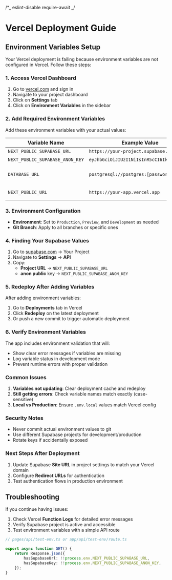 /\*_ eslint-disable require-await _/

# Vercel Deployment Guide

## Environment Variables Setup

Your Vercel deployment is failing because environment variables are not configured in Vercel. Follow these steps:

### 1. Access Vercel Dashboard

1. Go to [vercel.com](https://vercel.com) and sign in
2. Navigate to your project dashboard
3. Click on **Settings** tab
4. Click on **Environment Variables** in the sidebar

### 2. Add Required Environment Variables

Add these environment variables with your actual values:

| Variable Name                   | Example Value                             | Required              |
| ------------------------------- | ----------------------------------------- | --------------------- |
| `NEXT_PUBLIC_SUPABASE_URL`      | `https://your-project.supabase.co`        | ✅ Yes                |
| `NEXT_PUBLIC_SUPABASE_ANON_KEY` | `eyJhbGciOiJIUzI1NiIsInR5cCI6IkpXVCJ9...` | ✅ Yes                |
| `DATABASE_URL`                  | `postgresql://postgres:[password]@...`    | ⚠️ If using direct DB |
| `NEXT_PUBLIC_URL`               | `https://your-app.vercel.app`             | 🔧 Auto-detected      |

### 3. Environment Configuration

- **Environment**: Set to `Production`, `Preview`, and `Development` as needed
- **Git Branch**: Apply to all branches or specific ones

### 4. Finding Your Supabase Values

1. Go to [supabase.com](https://supabase.com) → Your Project
2. Navigate to **Settings** → **API**
3. Copy:
    - **Project URL** → `NEXT_PUBLIC_SUPABASE_URL`
    - **anon public** key → `NEXT_PUBLIC_SUPABASE_ANON_KEY`

### 5. Redeploy After Adding Variables

After adding environment variables:

1. Go to **Deployments** tab in Vercel
2. Click **Redeploy** on the latest deployment
3. Or push a new commit to trigger automatic deployment

### 6. Verify Environment Variables

The app includes environment validation that will:

- Show clear error messages if variables are missing
- Log variable status in development mode
- Prevent runtime errors with proper validation

### Common Issues

1. **Variables not updating**: Clear deployment cache and redeploy
2. **Still getting errors**: Check variable names match exactly (case-sensitive)
3. **Local vs Production**: Ensure `.env.local` values match Vercel config

### Security Notes

- Never commit actual environment values to git
- Use different Supabase projects for development/production
- Rotate keys if accidentally exposed

### Next Steps After Deployment

1. Update Supabase **Site URL** in project settings to match your Vercel domain
2. Configure **Redirect URLs** for authentication
3. Test authentication flows in production environment

## Troubleshooting

If you continue having issues:

1. Check Vercel **Function Logs** for detailed error messages
2. Verify Supabase project is active and accessible
3. Test environment variables with a simple API route

```typescript
// pages/api/test-env.ts or app/api/test-env/route.ts

export async function GET() {
    return Response.json({
        hasSupabaseUrl: !!process.env.NEXT_PUBLIC_SUPABASE_URL,
        hasSupabaseKey: !!process.env.NEXT_PUBLIC_SUPABASE_ANON_KEY,
    });
}
```
